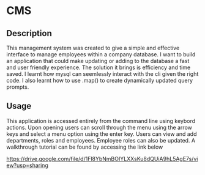 # CMS

## Description

  This management system was created to give a simple and effective interface to manage employees within a company database.  I want to build an application that could make updating or adding to the database a fast and user friendly experience.  The solution it brings is efficiency and time saved.  I learnt how mysql can seemlessly interact with the cli given the right code.  I also learnt how to use .map() to create dynamically updated query prompts. 

## Usage

  This application is accessed entirely from the command line using keybord actions.  Upon opening users can scroll through the menu using the arrow keys and select a menu option using the enter key.  Users can view and add departments, roles and employees.  Employee roles can also be updated. 
  A walkthrough tutorial can be found by accessing the link below
  
  https://drive.google.com/file/d/1Fl8YbNmBOIYLXXsKu8dQUiA9hL5AgE7s/view?usp=sharing

